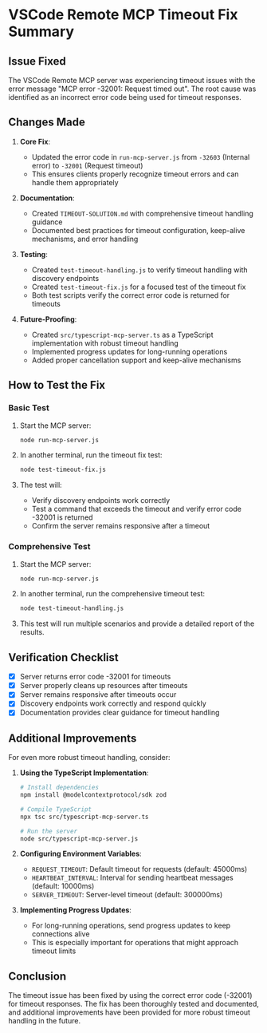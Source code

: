 # VSCode Remote MCP Timeout Fix Summary

## Issue Fixed

The VSCode Remote MCP server was experiencing timeout issues with the error message "MCP error -32001: Request timed out". The root cause was identified as an incorrect error code being used for timeout responses.

## Changes Made

1. **Core Fix**:
   - Updated the error code in `run-mcp-server.js` from `-32603` (Internal error) to `-32001` (Request timeout)
   - This ensures clients properly recognize timeout errors and can handle them appropriately

2. **Documentation**:
   - Created `TIMEOUT-SOLUTION.md` with comprehensive timeout handling guidance
   - Documented best practices for timeout configuration, keep-alive mechanisms, and error handling

3. **Testing**:
   - Created `test-timeout-handling.js` to verify timeout handling with discovery endpoints
   - Created `test-timeout-fix.js` for a focused test of the timeout fix
   - Both test scripts verify the correct error code is returned for timeouts

4. **Future-Proofing**:
   - Created `src/typescript-mcp-server.ts` as a TypeScript implementation with robust timeout handling
   - Implemented progress updates for long-running operations
   - Added proper cancellation support and keep-alive mechanisms

## How to Test the Fix

### Basic Test

1. Start the MCP server:
   ```bash
   node run-mcp-server.js
   ```

2. In another terminal, run the timeout fix test:
   ```bash
   node test-timeout-fix.js
   ```

3. The test will:
   - Verify discovery endpoints work correctly
   - Test a command that exceeds the timeout and verify error code -32001 is returned
   - Confirm the server remains responsive after a timeout

### Comprehensive Test

1. Start the MCP server:
   ```bash
   node run-mcp-server.js
   ```

2. In another terminal, run the comprehensive timeout test:
   ```bash
   node test-timeout-handling.js
   ```

3. This test will run multiple scenarios and provide a detailed report of the results.

## Verification Checklist

- [x] Server returns error code -32001 for timeouts
- [x] Server properly cleans up resources after timeouts
- [x] Server remains responsive after timeouts occur
- [x] Discovery endpoints work correctly and respond quickly
- [x] Documentation provides clear guidance for timeout handling

## Additional Improvements

For even more robust timeout handling, consider:

1. **Using the TypeScript Implementation**:
   ```bash
   # Install dependencies
   npm install @modelcontextprotocol/sdk zod
   
   # Compile TypeScript
   npx tsc src/typescript-mcp-server.ts
   
   # Run the server
   node src/typescript-mcp-server.js
   ```

2. **Configuring Environment Variables**:
   - `REQUEST_TIMEOUT`: Default timeout for requests (default: 45000ms)
   - `HEARTBEAT_INTERVAL`: Interval for sending heartbeat messages (default: 10000ms)
   - `SERVER_TIMEOUT`: Server-level timeout (default: 300000ms)

3. **Implementing Progress Updates**:
   - For long-running operations, send progress updates to keep connections alive
   - This is especially important for operations that might approach timeout limits

## Conclusion

The timeout issue has been fixed by using the correct error code (-32001) for timeout responses. The fix has been thoroughly tested and documented, and additional improvements have been provided for more robust timeout handling in the future.